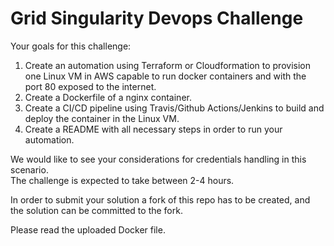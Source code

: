 # Grid Singularity Devops Challenge  

Your goals for this challenge:

1. Create an automation using Terraform or Cloudformation to provision one Linux VM in AWS capable to run docker containers and with the port 80 exposed to the internet.
2. Create a Dockerfile of a nginx container.
3. Create a CI/CD pipeline using Travis/Github Actions/Jenkins to build and deploy the container in the Linux VM.
4. Create a README with all necessary steps in order to run your automation.

We would like to see your considerations for credentials handling in this scenario.  
The challenge is expected to take between 2-4 hours.  

In order to submit your solution a fork of this repo has to be created, and the solution can be committed to the fork.



Please read the uploaded Docker file.
